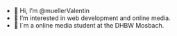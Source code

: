 - 👋 Hi, I’m @muellerValentin
- 👀 I’m interested in web development and online media.
- 🌱 I´m a online media student at the DHBW Mosbach.

<!---
muellerValentin/muellerValentin is a ✨ special ✨ repository because its `README.md` (this file) appears on your GitHub profile.
You can click the Preview link to take a look at your changes.
--->
